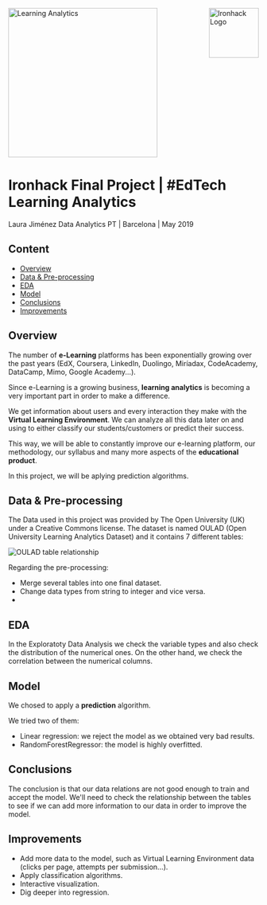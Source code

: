 
<img src="https://ironhack.school/static/ih-lms-theme/images/logo.6230fc40336b.svg
" alt="Ironhack Logo" width="100" align="right"/>


<img src="https://www.google.com/url?sa=i&source=images&cd=&ved=2ahUKEwj8uc3cuPblAhUMExoKHdy6DScQjRx6BAgBEAQ&url=https%3A%2F%2Fmedium.com%2F%40danielitohead%2Flearning-analytics-para-no-especialistas-justo-lo-que-necesitas-saber-d48cf94cf797&psig=AOvVaw1chcy9uhYcXi2T0Cj-SwbI&ust=1574258661442447
" alt="Learning Analytics" width="300"/>

#  Ironhack Final Project | #EdTech Learning Analytics

Laura Jiménez
Data Analytics PT | Barcelona | May 2019

## Content

- [Overview](#Overview)
- [Data & Pre-processing](#Data)
- [EDA](#EDA)
- [Model](#Model)
- [Conclusions](#conclusions)
- [Improvements](#improvements)

<a name="Overview"></a>

## Overview

The number of <b>e-Learning</b> platforms has been exponentially growing over the past years (EdX, Coursera, LinkedIn, Duolingo, Miríadax, CodeAcademy, DataCamp, Mimo, Google Academy...).

Since e-Learning is a growing business, <b>learning analytics</b> is becoming a very important part in order to make a difference.

We get information about users and every interaction they make with the <b>Virtual Learning Environment</b>. We can analyze all this data later on and using to either classify our students/customers or predict their success.

This way, we will be able to constantly improve our e-learning platform, our methodology, our syllabus and many more aspects of the <b>educational product</b>.

In this project, we will be aplying prediction algorithms.

<a name="Data"></a>

## Data & Pre-processing

The Data used in this project was provided by The Open University (UK) under a Creative Commons license.
The dataset is named OULAD (Open University Learning Analytics Dataset) and it contains 7 different tables:

<img src="https://analyse.kmi.open.ac.uk/resources/images/model.png
" alt="OULAD table relationship" />

Regarding the pre-processing:

- Merge several tables into one final dataset.
- Change data types from string to integer and vice versa.
- 

<a name="EDA"></a>

## EDA

In the Exploratoty Data Analysis we check the variable types and also check the distribution of the numerical ones.
On the other hand, we check the correlation between the numerical columns.

<a name="Model"></a>

## Model

We chosed to apply a <b>prediction</b> algorithm.

We tried two of them:

- Linear regression: we reject the model as we obtained very bad results.
- RandomForestRegressor: the model is highly overfitted.

<a name="Conclusions"></a>

## Conclusions

The conclusion is that our data relations are not good enough to train and accept the model.
We'll need to check the relationship between the tables to see if we can add more information to our data in order to improve the model.

<a name="Improvements"></a>

## Improvements

- Add more data to the model, such as Virtual Learning Environment data (clicks per page, attempts per submission...).
- Apply classification algorithms.
- Interactive visualization.
- Dig deeper into regression.



